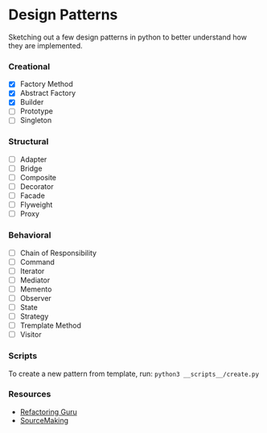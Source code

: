 # Design Patterns

Sketching out a few design patterns in python to better understand how they are implemented.

### Creational

- [x] Factory Method
- [x] Abstract Factory
- [x] Builder
- [ ] Prototype
- [ ] Singleton

### Structural

- [ ] Adapter
- [ ] Bridge
- [ ] Composite
- [ ] Decorator
- [ ] Facade
- [ ] Flyweight
- [ ] Proxy

### Behavioral

- [ ] Chain of Responsibility
- [ ] Command
- [ ] Iterator
- [ ] Mediator
- [ ] Memento
- [ ] Observer
- [ ] State
- [ ] Strategy
- [ ] Tremplate Method
- [ ] Visitor

### Scripts

To create a new pattern from template, run:
`python3 __scripts__/create.py`

### Resources

- [Refactoring Guru](https://refactoring.guru/)
- [SourceMaking](https://sourcemaking.com/)
